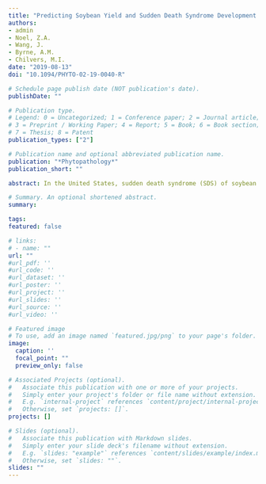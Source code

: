 ```yaml
---
title: "Predicting Soybean Yield and Sudden Death Syndrome Development using At-planting Risk Factors"
authors:
- admin
- Noel, Z.A.
- Wang, J.
- Byrne, A.M.
- Chilvers, M.I.
date: "2019-08-13"
doi: "10.1094/PHYTO-02-19-0040-R"

# Schedule page publish date (NOT publication's date).
publishDate: ""

# Publication type.
# Legend: 0 = Uncategorized; 1 = Conference paper; 2 = Journal article;
# 3 = Preprint / Working Paper; 4 = Report; 5 = Book; 6 = Book section;
# 7 = Thesis; 8 = Patent
publication_types: ["2"]

# Publication name and optional abbreviated publication name.
publication: "*Phytopathology*"
publication_short: ""

abstract: In the United States, sudden death syndrome (SDS) of soybean is caused by the fungal pathogen *Fusarium virguliforme* and is responsible for important yield losses each year. Understanding the risk of SDS development and subsequent yield loss could provide growers with valuable information for management of this challenging disease. Current management strategies for *F. virguliforme* use partially resistant cultivars, fungicide seed treatments, and extended crop rotations with diverse crops. The aim of this study was to develop models to predict SDS severity and soybean yield loss using at-planting risk factors to integrate with current SDS management strategies. In 2014 and 2015, field studies were conducted in adjacent fields in Decatur, MI, which were intensively monitored for *F. virguliforme* and nematode quantities at-planting, plant health throughout the growing season, end-of-season SDS severity, and yield using an unbiased grid sampling scheme. In both years, *F. virguliforme* and soybean cyst nematode (SCN) quantities were unevenly distributed throughout the field. The distribution of *F. virguliforme* at-planting had a significant correlation with end-of-season SDS severity in 2015, and a significant correlation to yield in 2014 (P < 0.05). SCN distributions at-planting were significantly correlated with end-of-season SDS severity and yield in 2015 (P < 0.05). Prediction models developed through multiple linear regression showed that *F. virguliforme* abundance (P < 0.001), SCN egg quantity (P < 0.001), and year (P < 0.01) explained the most variation in end-of-season SDS (R2 = 0.32), whereas end-of-season SDS (P < 0.001) and end-of-season root dry weight (P < 0.001) explained the most variation in soybean yield (R2 = 0.53). Further, multivariate analyses support a synergistic relationship between *F. virguliforme* and SCN, enhancing the severity of foliar SDS. These models indicate that it is possible to predict patches of SDS severity using at-planting risk factors. Verifying these models and incorporating additional data types may help improve SDS management and forecast soybean markets in response to SDS threats.

# Summary. An optional shortened abstract.
summary: 

tags:
featured: false

# links:
# - name: ""
url: ""
#url_pdf: ''
#url_code: ''
#url_dataset: ''
#url_poster: ''
#url_project: ''
#url_slides: ''
#url_source: ''
#url_video: ''

# Featured image
# To use, add an image named `featured.jpg/png` to your page's folder. 
image:
  caption: ''
  focal_point: ""
  preview_only: false

# Associated Projects (optional).
#   Associate this publication with one or more of your projects.
#   Simply enter your project's folder or file name without extension.
#   E.g. `internal-project` references `content/project/internal-project/index.md`.
#   Otherwise, set `projects: []`.
projects: []

# Slides (optional).
#   Associate this publication with Markdown slides.
#   Simply enter your slide deck's filename without extension.
#   E.g. `slides: "example"` references `content/slides/example/index.md`.
#   Otherwise, set `slides: ""`.
slides: ""
---
```


